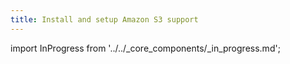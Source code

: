 ```yaml
---
title: Install and setup Amazon S3 support
---
```



import InProgress from '../../_core_components/_in_progress.md';

<InProgress />
